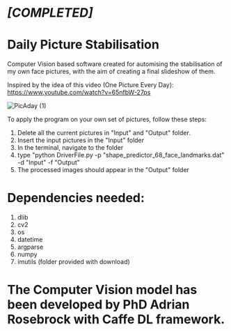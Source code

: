 # _[COMPLETED]_

# Daily Picture Stabilisation

Computer Vision based software created for automising the stabilisation of my own face pictures, with the aim of creating a final slideshow of them.

Inspired by the idea of this video (One Picture Every Day):
https://www.youtube.com/watch?v=65nfbW-27ps


![PicAday (1)](https://user-images.githubusercontent.com/67190150/115867058-78fb7e80-a432-11eb-804f-9ec9f5135dc2.png)

To apply the program on your own set of pictures, follow these steps:
1) Delete all the current pictures in "Input" and "Output" folder.
2) Insert the input pictures in the "Input" folder
3) In the terminal, navigate to the folder 
4) type "python DriverFile.py -p "shape_predictor_68_face_landmarks.dat" -d "Input"  -f "Output"
5) The processed images should appear in the "Output" folder



# Dependencies needed:
1) dlib
2) cv2
3) os
4) datetime
5) argparse
6) numpy
7) imutils (folder provided with download)



# The Computer Vision model has been developed by PhD Adrian Rosebrock with Caffe DL framework.
